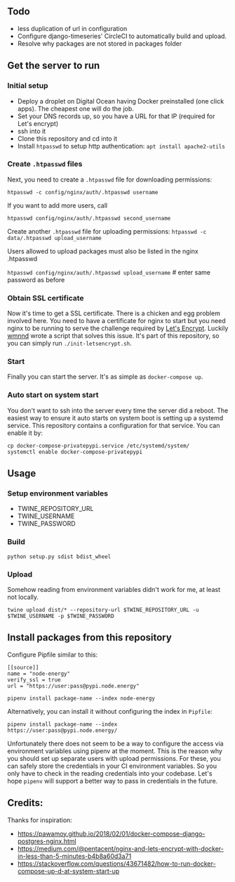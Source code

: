 ## Todo
* less duplication of url in configuration
* Configure django-timeseries' CircleCI to automatically build and upload.
* Resolve why packages are not stored in packages folder

## Get the server to run

### Initial setup

* Deploy a droplet on Digital Ocean having Docker preinstalled (one click apps). The cheapest one will do the job.
* Set your DNS records up, so you have a URL for that IP (required for Let's encrypt)
* ssh into it
* Clone this repository and cd into it
* Install `htpasswd` to setup http authentication: `apt install apache2-utils`

### Create `.htpasswd` files

Next, you need to create a `.htpasswd` file for downloading permissions:

`htpasswd -c config/nginx/auth/.htpasswd username`

If you want to add more users, call

`htpasswd config/nginx/auth/.htpasswd second_username`

Create another `.htpasswd` file for uploading permissions:
`htpasswd -c data/.htpasswd upload_username`

Users allowed to upload packages must also be listed in the nginx .htpasswd

`htpasswd config/nginx/auth/.htpasswd upload_username` # enter same password as before

### Obtain SSL certificate
Now it's time to get a SSL certificate. There is a chicken and egg problem involved here.
You need to have a certificate for nginx to start but you need nginx to be running to serve the challenge required by [Let's Encrypt](https://letsencrypt.org/).
Luckily [wmnnd](https://github.com/wmnnd/nginx-certbot) wrote a script that solves this issue.
It's part of this repository, so you can simply run `./init-letsencrypt.sh`.

### Start
Finally you can start the server. It's as simple as `docker-compose up`.


### Auto start on system start
You don't want to ssh into the server every time the server did a reboot. 
The easiest way to ensure it auto starts on system boot is setting up a systemd service.
This repository contains a configuration for that service.
You can enable it by: 

```
cp docker-compose-privatepypi.service /etc/systemd/system/
systemctl enable docker-compose-privatepypi
```

## Usage

### Setup environment variables
* TWINE_REPOSITORY_URL
* TWINE_USERNAME
* TWINE_PASSWORD

### Build

`python setup.py sdist bdist_wheel`

### Upload
Somehow reading from environment variables didn't work for me, at least not locally.

`twine upload dist/* --repository-url $TWINE_REPOSITORY_URL -u $TWINE_USERNAME -p $TWINE_PASSWORD`


## Install packages from this repository
Configure Pipfile similar to this:
```
[[source]]
name = "node-energy"
verify_ssl = true
url = "https://user:pass@pypi.node.energy"
```

`pipenv install package-name --index node-energy`

Alternatively, you can install it without configuring the index in `Pipfile`: 

`pipenv install package-name --index https://user:pass@pypi.node.energy/`

Unfortunately there does not seem to be a way to configure the access via environment variables using pipenv at the moment.
This is the reason why you should set up separate users with upload permissions. 
For these, you can safely store the credentials in your CI environment variables.
So you only have to check in the reading credentials into your codebase.
Let's hope `pipenv` will support a better way to pass in credentials in the future.

## Credits:
Thanks for inspiration:
* https://pawamoy.github.io/2018/02/01/docker-compose-django-postgres-nginx.html
* https://medium.com/@pentacent/nginx-and-lets-encrypt-with-docker-in-less-than-5-minutes-b4b8a60d3a71
* https://stackoverflow.com/questions/43671482/how-to-run-docker-compose-up-d-at-system-start-up
